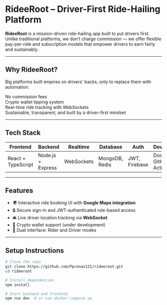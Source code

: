 #  RideeRoot – Driver-First Ride-Hailing Platform

**RideeRoot** is a mission-driven ride-hailing app built to put drivers first. Unlike traditional platforms, we don’t charge commission — we offer flexible pay-per-ride and subscription models that empower drivers to earn fairly and sustainably.

---

##  Why RideeRoot?

Big platforms built empires on drivers' backs, only to replace them with automation.

 No commission fees  
 Crypto wallet tipping system  
 Real-time ride tracking with WebSockets  
 Sustainable, transparent, and built by a driver-first mindset

---

##  Tech Stack

| Frontend | Backend | Realtime | Database | Auth | DevOps |
|----------|---------|----------|----------|------|--------|
| React + TypeScript | Node.js + Express | WebSockets | MongoDB, Redis | JWT, Firebase | Docker, GitHub Actions |

---

##  Features

- 🌍 Interactive ride booking UI with **Google Maps integration**
- 🔒 Secure sign-in and JWT-authenticated role-based access
- 🚘 Live driver location tracking via **WebSocket**
- 💸 Crypto wallet support (under development)
- 👥 Dual interface: Rider and Driver modes

---

##  Setup Instructions

```bash
# Clone the repo
git clone https://github.com/Ppranav121/rideeroot.git
cd rideeroot

# Install dependencies
npm install

# Start backend and frontend
npm run dev  # or use docker-compose up
